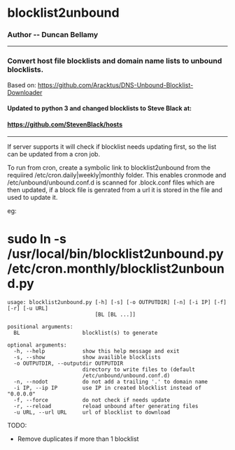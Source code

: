# blocklist2unbound

### Author -- Duncan Bellamy
---
### Convert host file blocklists and domain name lists to unbound blocklists.

Based on: 
https://github.com/Aracktus/DNS-Unbound-Blocklist-Downloader

#### Updated to python 3 and changed blocklists to Steve Black at: 
#### https://github.com/StevenBlack/hosts
---
If server supports it will check if blocklist needs updating first, so the list can be updated from a cron job.

To run from cron, create a symbolic link to blocklist2unbound from the requiired /etc/cron.daily|weekly|monthly 
folder.  This enables cronmode and /etc/unbound/unbound.conf.d is scanned for .block.conf files which are then
updated, if a block file is genrated from a url it is stored in the file and used to update it.

eg:
# sudo ln -s /usr/local/bin/blocklist2unbound.py /etc/cron.monthly/blocklist2unbound.py
````
usage: blocklist2unbound.py [-h] [-s] [-o OUTPUTDIR] [-n] [-i IP] [-f] [-r] [-u URL]
                            [BL [BL ...]]

positional arguments:
  BL                    blocklist(s) to generate

optional arguments:
  -h, --help            show this help message and exit
  -s, --show            show availible blocklists
  -o OUTPUTDIR, --outputdir OUTPUTDIR
                        directory to write files to (default
                        /etc/unbound/unbound.conf.d)
  -n, --nodot           do not add a trailing '.' to domain name
  -i IP, --ip IP        use IP in created blocklist instead of "0.0.0.0"
  -f, --force           do not check if needs update
  -r, --reload          reload unbound after generating files
  -u URL, --url URL     url of blocklist to download
````

TODO:
* Remove duplicates if more than 1 blocklist

